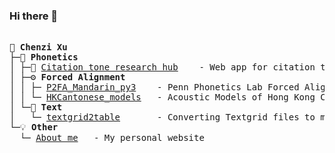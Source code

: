 ### Hi there 👋

<!--
**chenchenzi/chenchenzi** is a ✨ _special_ ✨ repository because its `README.md` (this file) appears on your GitHub profile.

Here are some ideas to get you started:

- 🔭 I’m currently working on ...
- 🌱 I’m currently learning ...
- 👯 I’m looking to collaborate on ...
- 🤔 I’m looking for help with ...
- 💬 Ask me about ...
- 📫 How to reach me: ...
- 😄 Pronouns: ...
- ⚡ Fun fact: ...
-->

<pre>

🌱 <b>Chenzi Xu</b>  
├─🌟 <b>Phonetics</b>
│ ├─📑 <a href="https://chenzixu.rbind.io/](https://chenzixu.shinyapps.io/shinytone/)">Citation tone research hub</a>    - Web app for citation tone research
│ ├─⚙️ <b>Forced Alignment</b>  
│ │ ├─ <a href="https://github.com/chenchenzi/P2FA_Mandarin_py3">P2FA_Mandarin_py3</a>    - Penn Phonetics Lab Forced Aligner Toolkit with Python 3 compatibility
│ │ └─ <a href="https://github.com/chenchenzi/HKCantonese_models">HKCantonese_models</a>   - Acoustic Models of Hong Kong Cantonese trained using open datasets
│ └─📖 <b>Text</b>  
│   └─ <a href="https://github.com/chenchenzi/textgrid2table">textgrid2table</a>       - Converting Textgrid files to more readable tabular format  
└─💡 <b>Other</b>  
  └─ <a href="https://chenzixu.rbind.io/">About me</a>   - My personal website

</pre>
